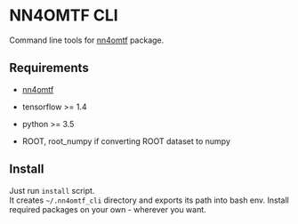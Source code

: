 # NN4OMTF CLI

Command line tools for [nn4omtf](https://github.com/jlysiak/fuw-nn4omtf) package.

## Requirements

* [nn4omtf](https://github.com/jlysiak/fuw-nn4omtf)
* tensorflow >= 1.4
* python >= 3.5

* ROOT, root_numpy if converting ROOT dataset to numpy

## Install

Just run `install` script.  
It creates `~/.nn4omtf_cli` directory and exports its path into bash env.
Install required packages on your own - wherever you want.


